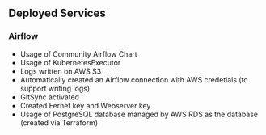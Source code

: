 
## Deployed Services 

### Airflow
- Usage of Community Airflow Chart
- Usage of KubernetesExecutor
- Logs written on AWS S3
- Automatically created an Airflow connection with AWS credetials (to support writing logs)
- GitSync activated
- Created Fernet key and Webserver key
- Usage of PostgreSQL database managed by AWS RDS as the database (created via Terraform)
